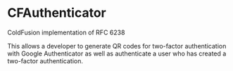 # CFAuthenticator
ColdFusion implementation of RFC 6238

This allows a developer to generate QR codes for two-factor authentication with Google Authenticator as well as authenticate a user who has created a two-factor authentication.
